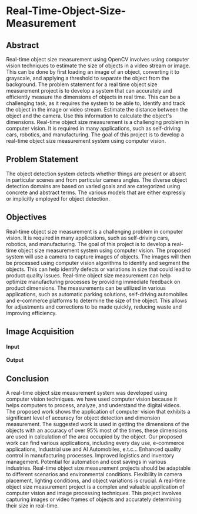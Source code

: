# Real-Time-Object-Size-Measurement

<h2>Abstract</h2>
<p>Real-time object size measurement using OpenCV involves using computer vision techniques to estimate the size of objects in a video stream or image. This can be done by first loading an image of an object, converting it to grayscale, and applying a threshold to separate the object from the background. The problem statement for a real time object size measurement project is to develop a system that can accurately and efficiently measure the dimensions of objects in real time. This can be a challenging task, as it requires the system to be able to, Identify and track the object in the image or video stream. Estimate the distance between the object and the camera. Use this information to calculate the object's dimensions. Real-time object size measurement is a challenging problem in computer vision. It is required in many applications, such as self-driving cars, robotics, and manufacturing. The goal of this project is to develop a real-time object size measurement system using computer vision.</p>

<h2>Problem Statement</h2>
<p>
  The object detection system detects whether things are present or absent in particular scenes and from particular camera angles. The diverse object detection domains are based on varied goals and are categorized using concrete and abstract terms. The various models that are either expressly or implicitly employed for object detection.
</p>

<h2>Objectives</h2>
<p>
  Real-time object size measurement is a challenging problem in computer vision. It is required in many applications, such as self-driving cars, robotics, and manufacturing. The goal of this project is to develop a real-time object size measurement system using computer vision. The proposed system will use a camera to capture images of objects. The images will then be processed using computer vision algorithms to identify and segment the objects. This can help identify defects or variations in size that could lead to product quality issues. Real-time object size measurement can help optimize manufacturing processes by providing immediate feedback on product dimensions. The measurements can be utilized in various applications, such as automatic parking solutions, self-driving automobiles and e-commerce platforms to determine the size of the object. This allows for adjustments and corrections to be made quickly, reducing waste and improving efficiency.
</p>

<h2>Image Acquisition </h2>
<h4>Input<h4>
<a src="Image Acquisition (input).png"></a>

<h4>Output</h4>
<a src="Final Output.png"></a>

<h2>Conclusion</h2>
<p>
  A real-time object size measurement system was developed using computer vision techniques. we have used computer vision because it helps computers to process, analyze, and understand the digital videos. The proposed work shows the application of computer vision that exhibits a significant level of accuracy for object detection and dimension measurement. The suggested work is used in getting the dimensions of the objects with an accuracy of over 95% most of the times, these dimensions are used in calculation of the area occupied by the object. Our proposed work can find various applications, including every day use, e-commerce applications, Industrial use and AI Automobiles, e.t.c... Enhanced quality control in manufacturing processes. Improved logistics and inventory management. Potential for automation and cost savings in various industries. Real-time object size measurement projects should be adaptable to different scenarios and environmental conditions. Flexibility in camera placement, lighting conditions, and object variations is crucial. A real-time object size measurement project is a complex and valuable application of computer vision and image processing techniques. This project involves capturing images or video frames of objects and accurately determining their size in real-time. 
</p>

